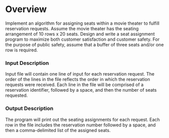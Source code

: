 # Overview

Implement an algorithm for assigning seats within a movie theater to 
fulfill reservation requests. Assume the movie theater has the seating 
arrangement of 10 rows x 20 seats. Design and write a seat assignment 
program to maximize both customer satisfaction and customer 
safety. For the purpose of public safety, assume that a buffer of three 
seats and/or one row is required.

### Input Description

Input file will contain one line of input for each 
reservation request. The order of the lines in the file reflects the order in 
which the reservation requests were received. Each line in the file will be 
comprised of a reservation identifier, followed by a space, and then the 
number of seats requested.

### Output Description
The program will print out the seating assignments for 
each request. Each row in the file includes the reservation number 
followed by a space, and then a comma-delimited list of the assigned 
seats.
